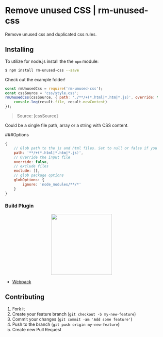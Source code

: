 # Remove unused CSS | rm-unused-css

Remove unused css and duplicated css rules.

## Installing

To utilize for node.js install the the `npm` module:

```bash
$ npm install rm-unused-css --save
```

Check out the example folder!

```js
const rmUnusedCss = require('rm-unused-css');
const cssSource = 'css/style.css';
rmUnusedCss(cssSource, { path: './**/+(*.html|*.htm|*.js)', override: true }).then((result) => {
    console.log(result.file, result.newContent)
});
```

> Source: [cssSource]

Could be a single file path, array or a string with CSS content.

###Options

```js
{
    // Glob path to the js and html files. Set to null or false if you don't want to remove unused selectors
    path: '**/+(*.html|*.htm|*.js)',
    // Override the input file
    override: false,
    // exclude files
    exclude: [],
    // glob package options
    globOptions: {
        ignore: 'node_modules/**/*'
    }
}
```

### Build Plugin

<div align="center">
	  <a href="https://github.com/FullHuman/purgecss-webpack-plugin">
    	<img width="200" heigth="200" src="https://webpack.js.org/assets/icon-square-big.svg">
    </a>
</div>

* [Webpack](https://github.com/do-web/css-cleanup-webpack-plugin)


##
## Contributing

1. Fork it
2. Create your feature branch (`git checkout -b my-new-feature`)
3. Commit your changes (`git commit -am 'Add some feature'`)
4. Push to the branch (`git push origin my-new-feature`)
5. Create new Pull Request
